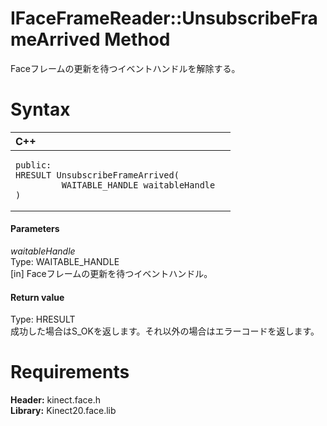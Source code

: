 IFaceFrameReader::UnsubscribeFrameArrived Method  
================================================  

Faceフレームの更新を待つイベントハンドルを解除する。 <span id="syntaxSection"></span>

Syntax  
======  

<table>
<colgroup>
<col width="100%" />
</colgroup>
<thead>
<tr class="header">
<th align="left">C++</th>
</tr>
</thead>
<tbody>
<tr class="odd">
<td align="left"><pre><code>public:  
HRESULT UnsubscribeFrameArrived(  
         WAITABLE_HANDLE waitableHandle  
)</code></pre></td>
</tr>
</tbody>
</table>

<span id="ID4EG"></span>
#### Parameters  

*waitableHandle*    
Type: WAITABLE\_HANDLE  
[in] Faceフレームの更新を待つイベントハンドル。  

<span id="ID4EP"></span>
#### Return value  

Type: HRESULT  
成功した場合はS\_OKを返します。それ以外の場合はエラーコードを返します。  

<span id="requirements"></span>

Requirements  
============  

**Header:** kinect.face.h  
**Library:** Kinect20.face.lib  



<!--Please do not edit the data in the comment block below.-->
<!--
TOCTitle : UnsubscribeFrameArrived Method
RLTitle : IFaceFrameReader::UnsubscribeFrameArrived Method
KeywordK : UnsubscribeFrameArrived method
KeywordK : IFaceFrameReader::UnsubscribeFrameArrived method
KeywordF : IFaceFrameReader::UnsubscribeFrameArrived
KeywordF : UnsubscribeFrameArrived
KeywordF : Microsoft.Kinect.face.IFaceFrameReader.UnsubscribeFrameArrived(WAITABLE_HANDLE)
KeywordA : M:Microsoft.Kinect.face.IFaceFrameReader.UnsubscribeFrameArrived(WAITABLE_HANDLE)
AssetID : M:Microsoft.Kinect.face.IFaceFrameReader.UnsubscribeFrameArrived(WAITABLE_HANDLE)
Locale : en-us
CommunityContent : 1
APIType : Managed
APILocation : 
APIName : Microsoft.Kinect.face.IFaceFrameReader::UnsubscribeFrameArrived
TargetOS : Windows
TopicType : kbSyntax
DevLang : C++
DocSet : K4Wv2
ProjType : K4Wv2Proj
Technology : Kinect for Windows
Product : Kinect for Windows SDK v2
productversion : 20
-->
